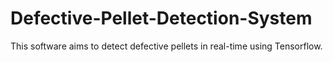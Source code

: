 # Defective-Pellet-Detection-System
This software aims to detect defective pellets in real-time using Tensorflow.

<iframe
src="https://davidnauenburg.github.io>
</iframe>
